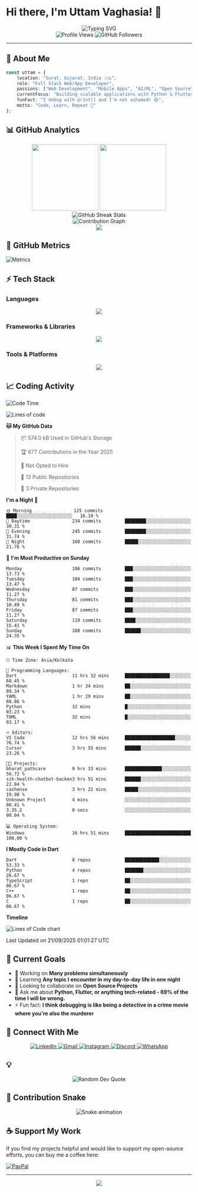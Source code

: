 # Hi there, I'm Uttam Vaghasia! 👋

<div align="center">
  <img src="https://readme-typing-svg.herokuapp.com?font=Fira+Code&size=22&duration=3000&pause=1000&color=00D4FF&center=true&vCenter=true&width=800&lines=Full+Stack+Web%2FApp+Developer+%F0%9F%9A%80;Currently+juggling+3+projects+and+0+deadlines;Flutter+is+peace.;Python+is+poetry.;JS+is...+tolerated.;AI%2FML+Explorer+%F0%9F%A4%96;Always+Learning+Something+New(Except+MERN+%F0%9F%A4%AE)!" alt="Typing SVG" />
</div>

<div align="center">
  <img src="https://komarev.com/ghpvc/?username=UTTAM-VAGHASIA&style=for-the-badge&color=00D4FF&labelColor=1a1a1a" alt="Profile Views"/>
  <img src="https://img.shields.io/github/followers/UTTAM-VAGHASIA?style=for-the-badge&color=00D4FF&labelColor=1a1a1a" alt="GitHub Followers"/>
</div>

---

## 🚀 About Me

```typescript
const uttam = {
    location: "Surat, Gujarat, India 🇮🇳",
    role: "Full Stack Web/App Developer",
    passions: ["Web Development", "Mobile Apps", "AI/ML", "Open Source"],
    currentFocus: "Building scalable applications with Python & Flutter",
    funFact: "I debug with print() and I'm not ashamed! 😄",
    motto: "Code, Learn, Repeat 🔄"
};
```

## 📊 GitHub Analytics

<div align="center">
  <img height="180em" src="https://github-readme-stats.vercel.app/api?username=UTTAM-VAGHASIA&show_icons=true&theme=tokyonight&hide_border=true&count_private=true&include_all_commits=true" />
  <img height="180em" src="https://github-readme-stats.vercel.app/api/top-langs/?username=UTTAM-VAGHASIA&layout=compact&theme=tokyonight&hide_border=true&langs_count=8" />
</div>

<div align="center">
  <img src="https://github-readme-streak-stats.herokuapp.com/?user=UTTAM-VAGHASIA&theme=tokyonight&hide_border=true" alt="GitHub Streak Stats"/>
</div>

<div align="center">
  <img src="https://github-readme-activity-graph.vercel.app/graph?username=UTTAM-VAGHASIA&theme=tokyo-night&hide_border=true&area=true" alt="Contribution Graph"/>
</div>

<div align="center">
  <img src="https://github-profile-trophy.vercel.app/?username=UTTAM-VAGHASIA&theme=tokyonight&no-frame=false&column=8&margin-w=5&margin-h=5" />
</div>

<!-- Metrics -->
## 🧠 GitHub Metrics

<picture>
  <img src="assets/github-metrics.svg" alt="Metrics">
</picture>

## ⚡ Tech Stack

### Languages
<div align="center">
  <img src="https://skillicons.dev/icons?i=python,dart,html,css,js,php,sql" />
</div>

### Frameworks & Libraries
<div align="center">
  <img src="https://skillicons.dev/icons?i=flutter,pytorch,tensorflow,fastapi,flask,django," />
</div>

### Tools & Platforms
<div align="center">
  <img src="https://skillicons.dev/icons?i=git,github,vscode,firebase,figma,docker,linux,postgres" />
</div>

## 📈 Coding Activity

<!--START_SECTION:waka-->
![Code Time](http://img.shields.io/badge/Code%20Time-71%20hrs%2024%20mins-blue)

![Lines of code](https://img.shields.io/badge/From%20Hello%20World%20I%27ve%20Written-276.7%20thousand%20lines%20of%20code-blue)

**🐱 My GitHub Data** 

> 📦 574.0 kB Used in GitHub's Storage 
 > 
> 🏆 677 Contributions in the Year 2025
 > 
> 🚫 Not Opted to Hire
 > 
> 📜 13 Public Repositories 
 > 
> 🔑 3 Private Repositories 
 > 
**I'm a Night 🦉** 

```text
🌞 Morning                125 commits         ████░░░░░░░░░░░░░░░░░░░░░   16.19 % 
🌆 Daytime                234 commits         ████████░░░░░░░░░░░░░░░░░   30.31 % 
🌃 Evening                245 commits         ████████░░░░░░░░░░░░░░░░░   31.74 % 
🌙 Night                  168 commits         █████░░░░░░░░░░░░░░░░░░░░   21.76 % 
```
📅 **I'm Most Productive on Sunday** 

```text
Monday                   106 commits         ███░░░░░░░░░░░░░░░░░░░░░░   13.73 % 
Tuesday                  104 commits         ███░░░░░░░░░░░░░░░░░░░░░░   13.47 % 
Wednesday                87 commits          ███░░░░░░░░░░░░░░░░░░░░░░   11.27 % 
Thursday                 81 commits          ███░░░░░░░░░░░░░░░░░░░░░░   10.49 % 
Friday                   87 commits          ███░░░░░░░░░░░░░░░░░░░░░░   11.27 % 
Saturday                 119 commits         ████░░░░░░░░░░░░░░░░░░░░░   15.41 % 
Sunday                   188 commits         ██████░░░░░░░░░░░░░░░░░░░   24.35 % 
```


📊 **This Week I Spent My Time On** 

```text
🕑︎ Time Zone: Asia/Kolkata

💬 Programming Languages: 
Dart                     11 hrs 32 mins      █████████████████░░░░░░░░   68.45 % 
Markdown                 1 hr 34 mins        ██░░░░░░░░░░░░░░░░░░░░░░░   09.34 % 
YAML                     1 hr 29 mins        ██░░░░░░░░░░░░░░░░░░░░░░░   08.86 % 
Python                   32 mins             █░░░░░░░░░░░░░░░░░░░░░░░░   03.23 % 
TOML                     32 mins             █░░░░░░░░░░░░░░░░░░░░░░░░   03.17 % 

🔥 Editors: 
VS Code                  12 hrs 56 mins      ███████████████████░░░░░░   76.74 % 
Cursor                   3 hrs 55 mins       ██████░░░░░░░░░░░░░░░░░░░   23.26 % 

🐱‍💻 Projects: 
bharat_pathcare          9 hrs 33 mins       ██████████████░░░░░░░░░░░   56.72 % 
sih-health-chatbot-backen3 hrs 51 mins       ██████░░░░░░░░░░░░░░░░░░░   22.84 % 
cashense                 3 hrs 22 mins       █████░░░░░░░░░░░░░░░░░░░░   19.98 % 
Unknown Project          4 mins              ░░░░░░░░░░░░░░░░░░░░░░░░░   00.41 % 
3.35.2                   0 secs              ░░░░░░░░░░░░░░░░░░░░░░░░░   00.04 % 

💻 Operating System: 
Windows                  16 hrs 51 mins      █████████████████████████   100.00 % 
```

**I Mostly Code in Dart** 

```text
Dart                     8 repos             █████████████░░░░░░░░░░░░   53.33 % 
Python                   4 repos             ███████░░░░░░░░░░░░░░░░░░   26.67 % 
TypeScript               1 repo              ██░░░░░░░░░░░░░░░░░░░░░░░   06.67 % 
C++                      1 repo              ██░░░░░░░░░░░░░░░░░░░░░░░   06.67 % 
C                        1 repo              ██░░░░░░░░░░░░░░░░░░░░░░░   06.67 % 
```



**Timeline**

![Lines of Code chart](https://raw.githubusercontent.com/UTTAM-VAGHASIA/UTTAM-VAGHASIA/main/assets/bar_graph.png)


 Last Updated on 21/09/2025 01:01:27 UTC
<!--END_SECTION:waka-->

## 🎯 Current Goals

- 🔭 Working on **Many problems simultaneously**
- 🌱 Learning **Any topic I encounter in my day-to-day life in one night**
- 👯 Looking to collaborate on **Open Source Projects**
- 💬 Ask me about **Python, Flutter, or anything tech-related - 69% of the time I will be wrong.**
- ⚡ Fun fact: **I think debugging is like being a detective in a crime movie where you're also the murderer**

## 📱 Connect With Me

<div align="center">
  <a href="https://www.linkedin.com/in/uttam-vaghasia/" target="_blank">
    <img src="https://img.shields.io/badge/LinkedIn-0077B5?style=for-the-badge&logo=linkedin&logoColor=white" alt="LinkedIn"/>
  </a>
  <a href="mailto:the.uttam.vaghasia@gmail.com" target="_blank">
    <img src="https://img.shields.io/badge/Gmail-D14836?style=for-the-badge&logo=gmail&logoColor=white" alt="Gmail"/>
  </a>
  <a href="https://www.instagram.com/uttam.0410/" target="_blank">
    <img src="https://img.shields.io/badge/Instagram-E4405F?style=for-the-badge&logo=instagram&logoColor=white" alt="Instagram"/>
  </a>
  <a href="https://discordapp.com/users/uv0410" target="_blank">
    <img src="https://img.shields.io/badge/Discord-7289DA?style=for-the-badge&logo=discord&logoColor=white" alt="Discord"/>
  </a>
  <a href="https://wa.link/9na6em" target="_blank">
    <img src="https://img.shields.io/badge/WhatsApp-25D366?style=for-the-badge&logo=whatsapp&logoColor=white" alt="WhatsApp"/>
  </a>
</div>

## 💡
<div align="center">
  <img src="https://quotes-github-readme.vercel.app/api?type=horizontal&theme=tokyonight" alt="Random Dev Quote"/>
</div>

## 🐍 Contribution Snake
<div align="center">
  <img src="https://raw.githubusercontent.com/UTTAM-VAGHASIA/UTTAM-VAGHASIA/output/snake.svg" alt="Snake animation" />
</div>

## ☕ Support My Work

If you find my projects helpful and would like to support my open-source efforts, you can buy me a coffee here:

<div align="left">
  <a href="https://paypal.me/theUttamVaghasia" target="_blank">
    <img src="https://img.shields.io/badge/PayPal-00457C?style=for-the-badge&logo=paypal&logoColor=white" alt="PayPal"/>
  </a>
</div>

---

<div align="center">
  <img src="https://capsule-render.vercel.app/api?type=waving&color=gradient&height=100&section=footer&animation=fadeIn" />
</div>
